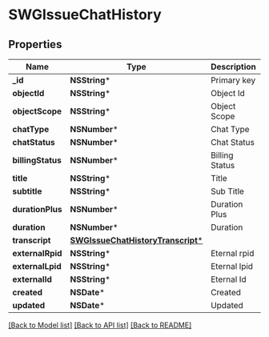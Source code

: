 # SWGIssueChatHistory

## Properties
Name | Type | Description | Notes
------------ | ------------- | ------------- | -------------
**_id** | **NSString*** | Primary key | [optional] 
**objectId** | **NSString*** | Object Id | [optional] 
**objectScope** | **NSString*** | Object Scope | [optional] 
**chatType** | **NSNumber*** | Chat Type | [optional] 
**chatStatus** | **NSNumber*** | Chat Status | [optional] 
**billingStatus** | **NSNumber*** | Billing Status | [optional] 
**title** | **NSString*** | Title | [optional] 
**subtitle** | **NSString*** | Sub Title | [optional] 
**durationPlus** | **NSNumber*** | Duration Plus | [optional] 
**duration** | **NSNumber*** | Duration | [optional] 
**transcript** | [**SWGIssueChatHistoryTranscript***](SWGIssueChatHistoryTranscript.md) |  | 
**externalRpid** | **NSString*** | Eternal rpid | [optional] 
**externalLpid** | **NSString*** | Eternal lpid | [optional] 
**externalId** | **NSString*** | Eternal Id | [optional] 
**created** | **NSDate*** | Created | [optional] 
**updated** | **NSDate*** | Updated | [optional] 

[[Back to Model list]](../README.md#documentation-for-models) [[Back to API list]](../README.md#documentation-for-api-endpoints) [[Back to README]](../README.md)


